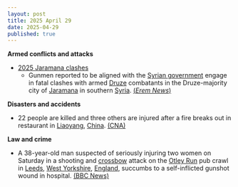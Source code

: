 ```yaml
---
layout: post
title: 2025 April 29
date: 2025-04-29
published: true
---
```



**Armed conflicts and attacks**

* [2025 Jaramana clashes](https://en.wikipedia.org/wiki/2025_Jaramana_clashes "2025 Jaramana clashes")
  + Gunmen reported to be aligned with the [Syrian government](https://en.wikipedia.org/wiki/Government_of_Syria "Government of Syria") engage in fatal clashes with armed [Druze](https://en.wikipedia.org/wiki/Druze "Druze") combatants in the Druze-majority city of [Jaramana](https://en.wikipedia.org/wiki/Jaramana "Jaramana") in southern [Syria](https://en.wikipedia.org/wiki/Syria "Syria"). [(*Erem News*)](https://www.eremnews.com/news/arab-world/aq09dxi)

**Disasters and accidents**

* 22 people are killed and three others are injured after a fire breaks out in restaurant in [Liaoyang](https://en.wikipedia.org/wiki/Liaoyang "Liaoyang"), [China](https://en.wikipedia.org/wiki/China "China"). [(CNA)](https://www.channelnewsasia.com/east-asia/northeast-china-liaoyang-city-beijing-fire-restaurant-kills-injured-5096696)

**Law and crime**

* A 38-year-old man suspected of seriously injuring two women on Saturday in a shooting and [crossbow](https://en.wikipedia.org/wiki/Crossbow "Crossbow") attack on the [Otley Run](https://en.wikipedia.org/wiki/Otley_Run "Otley Run") pub crawl in [Leeds](https://en.wikipedia.org/wiki/Leeds "Leeds"), [West Yorkshire](https://en.wikipedia.org/wiki/West_Yorkshire "West Yorkshire"), [England](https://en.wikipedia.org/wiki/England "England"), succumbs to a self-inflicted gunshot wound in hospital. [(BBC News)](https://www.bbc.com/news/articles/c3evygw383eo)

